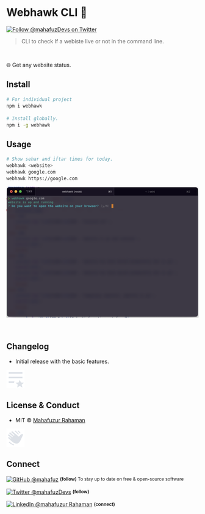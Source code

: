 # Webhawk CLI :dizzy:

[![Follow @mahafuzDevs on Twitter](https://img.shields.io/badge/FOLLOW%20@mahafuzDevs%20%E2%86%92-gray.svg?colorA=81F096&colorB=81F096&style=flat)](https://twitter.com/mahafuzDevs/)

> CLI to check If a webiste live or not in the command line.

<br>

🌐 Get any website status.


<!-- [![📟](https://raw.githubusercontent.com/ahmadawais/stuff/master/images/git/install.png)](./../../) -->

## Install

```sh
# For individual project
npm i webhawk

# Install globally.
npm i -g webhawk
```

## Usage

```sh
# Show sehar and iftar times for today.
webhawk <website>
webhawk google.com
webhawk https://google.com
```

[![📟](./.github/show.png)](./../../)

<br>

## Changelog
* Initial release with the basic features.

[![📃](https://raw.githubusercontent.com/ahmadawais/stuff/master/images/git/license.png)](./../../)

## License & Conduct

- MIT © [Mahafuzur Rahaman](https://twitter.com/mahafuzDevs/)

[![🙌](https://raw.githubusercontent.com/ahmadawais/stuff/master/images/git/connect.png)](./../../)

## Connect

<div align="left">
    <p><a href="https://github.com/mahafuz"><img alt="GitHub @mahafuz" align="center" src="https://img.shields.io/badge/GITHUB-gray.svg?colorB=6cc644&style=flat" /></a>&nbsp;<small><strong>(follow)</strong> To stay up to date on free & open-source software</small></p>
    <p><a href="https://twitter.com/mahafuzDevs/"><img alt="Twitter @mahafuzDevs" align="center" src="https://img.shields.io/badge/TWITTER-gray.svg?colorB=1da1f2&style=flat" /></a>&nbsp;<small><strong>(follow)</strong></small></p>
    <p><a href="https://www.linkedin.com/in/mahafuzur-rahaman/"><img alt="LinkedIn @mahafuzur Rahaman" align="center" src="https://img.shields.io/badge/LINKEDIN-gray.svg?colorB=0077b5&style=flat" /></a>&nbsp;<small><strong>(connect)</strong></small></p>
</div>
